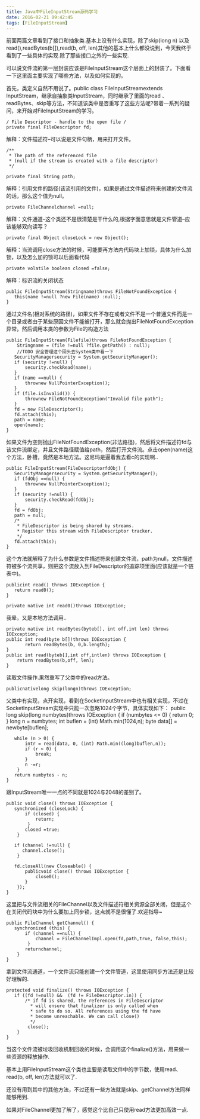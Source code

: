```yaml
---
title: Java中FileInputStream源码学习
date: 2016-02-21 09:42:45
tags: [FileInputStream]
---
```


前面两篇文章看到了接口和抽象类.基本上没有什么实现，除了skip(long n) 以及read(),readBytes(b[]),read(b, off, len)其他的基本上什么都没说到，今天我终于看到了一些具体的实现.除了那些接口之外的一些实现.

可以说文件流的第一层封装应该是FileInputStream这个层面上的封装了。下面看一下这里面主要实现了哪些方法，以及如何实现的。

<!-- more -->

首先，类定义自然不用说了。public class FileInputStreamextends InputStream，继承自抽象类InputStream，同时继承了里面的read 、readBytes、skip等方法，不知道该类中是否重写了这些方法呢?带着一系列的疑问，来开始对FileInputStream的学习。

	/ File Descriptor - handle to the open file /
	private final FileDescriptor fd;

解释：文件描述符–可以说是文件句柄，用来打开文件。

	/**
	 * The path of the referenced file
	 * (null if the stream is created with a file descriptor)
	 */

	private final String path;

解释：引用文件的路径(该流引用的文件)，如果是通过文件描述符来创建的文件流的话，那么这个值为null。
	
	private FileChannelchannel =null;

解释：文件通道–这个类还不是很清楚是干什么的,根据字面意思就是文件管道–应该能够双向读写？

	private final Object closeLock = new Object();

解释：当流调用close方法的时候，可能要再方法内代码块上加锁，具体为什么加锁，以及怎么加的锁可以后面看代码

	private volatile boolean closed =false;

解释：标识流的关闭状态

	public FileInputStream(Stringname)throws FileNotFoundException {
	   this(name !=null ?new File(name) :null);
	}

通过文件名(相对系统的路径)，如果文件不存在或者文件不是一个普通文件而是一个目录或者由于某些原因文件不能被打开，那么就会抛出FileNotFoundException异常。然后调用本类的参数为File的构造方法

	public FileInputStream(Filefile)throws FileNotFoundException {
	    Stringname = (file !=null ?file.getPath() : null);
		//TODO 安全管理这个回头去System类中看一下
	   SecurityManagersecurity = System.getSecurityManager();
	   if (security !=null) {
	       security.checkRead(name);
	   }
	   if (name ==null) {
	       thrownew NullPointerException();
	   }
	   if (file.isInvalid()) {
	       thrownew FileNotFoundException("Invalid file path");
	   }
	   fd = new FileDescriptor();
	   fd.attach(this);
	   path = name;
	   open(name);
	}

如果文件为空则抛出FileNotFoundException(非法路径)，然后将文件描述符fd与该文件流绑定，并且文件路径赋值给path，然后打开文件流。点击open(name)这个方法，卧槽，竟然是本地方法。这尼玛是逼着我去看c的实现啊..

	public FileInputStream(FileDescriptorfdObj) {
	   SecurityManagersecurity = System.getSecurityManager();
	   if (fdObj ==null) {
	       thrownew NullPointerException();
	   }
	   if (security !=null) {
	       security.checkRead(fdObj);
	   }
	   fd = fdObj;
	   path = null;
	   /*
	    * FileDescriptor is being shared by streams.
	    * Register this stream with FileDescriptor tracker.
	    */
	   fd.attach(this);
	}

这个方法就解释了为什么参数是文件描述符来创建文件流，path为null，文件描述符被多个流共享，则把这个流放入到FileDescriptor的追踪项里面(应该就是一个链表中)。

	publicint read() throws IOException {
	   return read0();
	}

	private native int read0()throws IOException;

我晕，又是本地方法调用..

	private native int readBytes(byteb[], int off,int len) throws IOException;
	public int read(byte b[])throws IOException {
	       return readBytes(b, 0,b.length);
	}
	public int read(byteb[],int off,intlen) throws IOException {
	    return readBytes(b,off, len);
	}

读取文件操作.果然重写了父类中的read方法。

	publicnativelong skip(longn)throws IOException;

父类中有实现，点开实现，看到在SocketInputStream中也有相关实现，不过在SocketInputStream实现中只能一次忽略1024个字节，具体实现如下：
	 public long skip(long numbytes)throws IOException {
	   if (numbytes <= 0) {
	       return 0;
	    }
	   long n = numbytes;
	   int buflen = (int) Math.min(1024,n);
	   byte data[] = newbyte[buflen];

	   while (n > 0) {
	       intr = read(data, 0, (int) Math.min((long)buflen,n));
	       if (r < 0) {
	           break;
	       }
	       n -=r;
	    }
	   return numbytes - n;
	}

跟InputStream唯一一点的不同就是1024与2048的差别了。

	public void close() throws IOException {
	   synchronized (closeLock) {
	       if (closed) {
	           return;
	        }
	       closed =true;
	    }

	   if (channel !=null) {
	      channel.close();
	    }

	   fd.closeAll(new Closeable() {
	       publicvoid close() throws IOException {
	           close0();
	       }
	    });
	}

这里把与文件流相关的FileChannel以及文件描述符相关资源全部关闭，但是这个在关闭代码块中为什么要加上同步锁，这点就不是很懂了.欢迎指导~

	public FileChannel getChannel() {
	   synchronized (this) {
	       if (channel ==null) {
	           channel = FileChannelImpl.open(fd,path,true, false,this);
	        }
	       returnchannel;
	    }
	}

拿到文件流通道，一个文件流只能创建一个文件管道，这里使用同步方法还是比较好理解的.

 	protected void finalize() throws IOException {
	   if ((fd !=null) &&  (fd != FileDescriptor.in)) {
	       /* if fd is shared, the references in FileDescriptor
	         * will ensure that finalizer is only called when
	         * safe to do so. All references using the fd have
	         * become unreachable. We can call close()
	         */
	        close();
	    }
	}

当这个文件流被垃圾回收机制回收的时候，会调用这个finalize()方法，用来做一些资源的释放操作.

基本上用FileInputStream这个类也主要是读取文件中的字节数，使用read、read(b, off, len)方法就可以了.

还没有用到其中的其他方法，不过还有一些方法就是skip、getChannel方法同样能够用到.

如果对FileChannel更加了解了，感觉这个比自己只使用read方法更加高效一点.